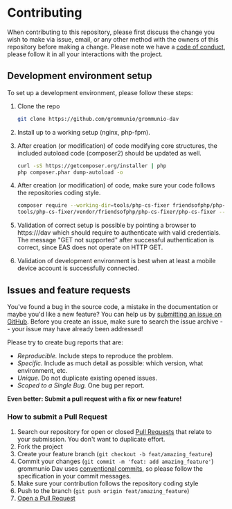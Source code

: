 # Contributing

When contributing to this repository, please first discuss the change you wish to make via issue, email, or any other method with the owners of this repository before making a change.
Please note we have a [code of conduct](CODE_OF_CONDUCT.md), please follow it in all your interactions with the project.

## Development environment setup

To set up a development environment, please follow these steps:

1. Clone the repo

   ```sh
   git clone https://github.com/grommunio/grommunio-dav
   ```

2. Install up to a working setup (nginx, php-fpm).

3. After creation (or modification) of code modifying core structures, the included autoload code (composer2) should be updated as well.

   ```sh
   curl -sS https://getcomposer.org/installer | php
   php composer.phar dump-autoload -o
   ```

4. After creation (or modification) of code, make sure your code follows the repositories coding style.

   ```sh
   composer require --working-dir=tools/php-cs-fixer friendsofphp/php-cs-fixer
   tools/php-cs-fixer/vendor/friendsofphp/php-cs-fixer/php-cs-fixer --config=.phpcs fix ./
   ```

5. Validation of correct setup is possible by pointing a browser to https://<URL>/dav which should require to authenticate with valid credentials. The message "GET not supported" after successful authentication is correct, since EAS does not operate on HTTP GET.

6. Validation of development environment is best when at least a mobile device account is successfully connected.

## Issues and feature requests

You've found a bug in the source code, a mistake in the documentation or maybe you'd like a new feature? You can help us by [submitting an issue on GitHub](https://github.com/grommunio/grommunio-dav/issues). Before you create an issue, make sure to search the issue archive -- your issue may have already been addressed!

Please try to create bug reports that are:

- _Reproducible._ Include steps to reproduce the problem.
- _Specific._ Include as much detail as possible: which version, what environment, etc.
- _Unique._ Do not duplicate existing opened issues.
- _Scoped to a Single Bug._ One bug per report.

**Even better: Submit a pull request with a fix or new feature!**

### How to submit a Pull Request

1. Search our repository for open or closed
   [Pull Requests](https://github.com/grommunio/grommunio-dav/pulls)
   that relate to your submission. You don't want to duplicate effort.
2. Fork the project
3. Create your feature branch (`git checkout -b feat/amazing_feature`)
4. Commit your changes (`git commit -m 'feat: add amazing_feature'`) grommunio Dav uses [conventional commits](https://www.conventionalcommits.org), so please follow the specification in your commit messages.
5. Make sure your contribution follows the repository coding style
6. Push to the branch (`git push origin feat/amazing_feature`)
7. [Open a Pull Request](https://github.com/grommunio/grommunio-dav/compare?expand=1)
